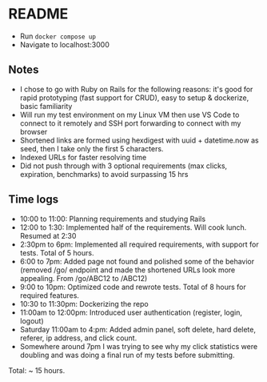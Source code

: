 # README

- Run `docker compose up`
- Navigate to localhost:3000

## Notes

- I chose to go with Ruby on Rails for the following reasons: it's good for rapid prototyping (fast support for CRUD), easy to setup & dockerize, basic familiarity
- Will run my test environment on my Linux VM then use VS Code to connect to it remotely and SSH port forwarding to connect with my browser
- Shortened links are formed using hexdigest with uuid + datetime.now as seed, then I take only the first 5 characters.
- Indexed URLs for faster resolving time
- Did not push through with 3 optional requirements (max clicks, expiration, benchmarks) to avoid surpassing 15 hrs

## Time logs
- 10:00 to 11:00: Planning requirements and studying Rails
- 12:00 to 1:30: Implemented half of the requirements. Will cook lunch. Resumed at 2:30
- 2:30pm to 6pm: Implemented all required requirements, with support for tests. Total of 5 hours.
- 6:00 to 7pm: Added page not found and polished some of the behavior (removed /go/ endpoint and made the shortened URLs look more appealing. From /go/ABC12 to /ABC12)
- 9:00 to 10pm: Optimized code and rewrote tests. Total of 8 hours for required features.
- 10:30 to 11:30pm: Dockerizing the repo
- 11:00am to 12:00pm: Introduced user authentication (register, login, logout)
- Saturday 11:00am to 4:pm: Added admin panel, soft delete, hard delete, referer, ip address, and click count.
- Somewhere around 7pm I was trying to see why my click statistics were doubling and was doing a final run of my tests before submitting.

Total: ~ 15 hours.